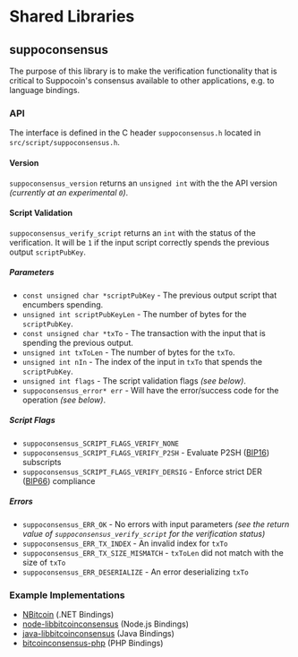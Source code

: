 Shared Libraries
================

## suppoconsensus

The purpose of this library is to make the verification functionality that is critical to Suppocoin's consensus available to other applications, e.g. to language bindings.

### API

The interface is defined in the C header `suppoconsensus.h` located in  `src/script/suppoconsensus.h`.

#### Version

`suppoconsensus_version` returns an `unsigned int` with the the API version *(currently at an experimental `0`)*.

#### Script Validation

`suppoconsensus_verify_script` returns an `int` with the status of the verification. It will be `1` if the input script correctly spends the previous output `scriptPubKey`.

##### Parameters
- `const unsigned char *scriptPubKey` - The previous output script that encumbers spending.
- `unsigned int scriptPubKeyLen` - The number of bytes for the `scriptPubKey`.
- `const unsigned char *txTo` - The transaction with the input that is spending the previous output.
- `unsigned int txToLen` - The number of bytes for the `txTo`.
- `unsigned int nIn` - The index of the input in `txTo` that spends the `scriptPubKey`.
- `unsigned int flags` - The script validation flags *(see below)*.
- `suppoconsensus_error* err` - Will have the error/success code for the operation *(see below)*.

##### Script Flags
- `suppoconsensus_SCRIPT_FLAGS_VERIFY_NONE`
- `suppoconsensus_SCRIPT_FLAGS_VERIFY_P2SH` - Evaluate P2SH ([BIP16](https://github.com/bitcoin/bips/blob/master/bip-0016.mediawiki)) subscripts
- `suppoconsensus_SCRIPT_FLAGS_VERIFY_DERSIG` - Enforce strict DER ([BIP66](https://github.com/bitcoin/bips/blob/master/bip-0066.mediawiki)) compliance

##### Errors
- `suppoconsensus_ERR_OK` - No errors with input parameters *(see the return value of `suppoconsensus_verify_script` for the verification status)*
- `suppoconsensus_ERR_TX_INDEX` - An invalid index for `txTo`
- `suppoconsensus_ERR_TX_SIZE_MISMATCH` - `txToLen` did not match with the size of `txTo`
- `suppoconsensus_ERR_DESERIALIZE` - An error deserializing `txTo`

### Example Implementations
- [NBitcoin](https://github.com/NicolasDorier/NBitcoin/blob/master/NBitcoin/Script.cs#L814) (.NET Bindings)
- [node-libbitcoinconsensus](https://github.com/bitpay/node-libbitcoinconsensus) (Node.js Bindings)
- [java-libbitcoinconsensus](https://github.com/dexX7/java-libbitcoinconsensus) (Java Bindings)
- [bitcoinconsensus-php](https://github.com/Bit-Wasp/bitcoinconsensus-php) (PHP Bindings)
